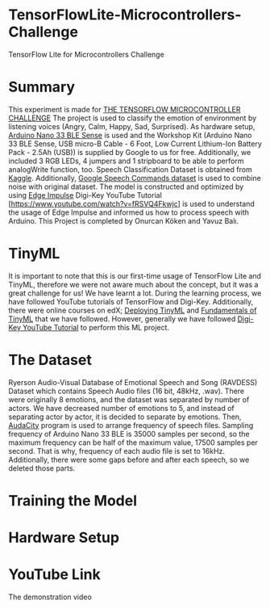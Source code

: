 # TensorFlowLite-Microcontrollers-Challenge

TensorFlow Lite for Microcontrollers Challenge

# Summary

This experiment is made for [THE TENSORFLOW MICROCONTROLLER CHALLENGE](https://experiments.withgoogle.com/tfmicrochallenge)
The project is used to classify the emotion of environment by listening voices (Angry, Calm, Happy, Sad, Surprised). 
As hardware setup, [Arduino Nano 33 BLE Sense](https://store.arduino.cc/usa/nano-33-ble) is used and the Workshop Kit (Arduino Nano 33 BLE Sense, USB micro-B Cable - 6 Foot, Low Current Lithium-Ion Battery Pack - 2.5Ah (USB)) is supplied by Google to us for free. Additionally, we included 3 RGB LEDs, 4 jumpers and 1 stripboard to be able to perform analogWrite function, too.
Speech Classification Dataset is obtained from [Kaggle](https://www.kaggle.com/uwrfkaggler/ravdess-emotional-speech-audio). Additionally, [Google Speech Commands dataset](https://storage.cloud.google.com/download.tensorflow.org/data/speech_commands_v0.02.tar.gz) is used to combine noise with original dataset. 
The model is constructed and optimized by using [Edge Impulse](https://studio.edgeimpulse.com/) Digi-Key YouTube Tutorial [https://www.youtube.com/watch?v=fRSVQ4Fkwjc] is used to understand the usage of Edge Impulse and informed us how to process speech with Arduino.
This Project is completed by Onurcan Köken and Yavuz Balı.

# TinyML

It is important to note that this is our first-time usage of TensorFlow Lite and TinyML, therefore we were not aware much about the concept, but it was a great challenge for us! We have learnt a lot.
During the learning process, we have followed YouTube tutorials of TensorFlow and Digi-Key. Additionally, there were online courses on edX; [Deploying TinyML](https://learning.edx.org/course/course-v1:HarvardX+TinyML3+1T2021/home) and [Fundamentals of TinyML](https://learning.edx.org/course/course-v1:HarvardX+TinyML1+3T2020/home) that we have followed.
However, generally we have followed [Digi-Key YouTube Tutorial](https://www.youtube.com/watch?v=fRSVQ4Fkwjc) to perform this ML project.

# The Dataset

Ryerson Audio-Visual Database of Emotional Speech and Song (RAVDESS) Dataset which contains Speech Audio files (16 bit, 48kHz, .wav). There were originally 8 emotions, and the dataset was separated by number of actors. 
We have decreased number of emotions to 5, and instead of separating actor by actor, it is decided to separate by emotions. Then, [AudaCity](https://www.audacityteam.org/) program is used to arrange frequency of speech files. Sampling frequency of Arduino Nano 33 BLE is 35000 samples per second, so the maximum frequency can be half of the maximum value, 17500 samples per second. That is why, frequency of each audio file is set to 16kHz. Additionally, there were some gaps before and after each speech, so we deleted those parts. 

# Training the Model


# Hardware Setup


# YouTube Link 
The demonstration video 
